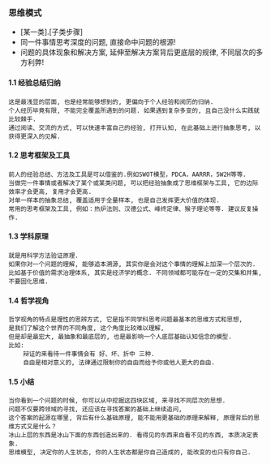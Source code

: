 ### 思维模式
* [某一类].[子类步骤]
* 同一件事情思考深度的问题, 直接命中问题的根源!
* 问题的具体现象和解决方案, 延伸至解决方案背后更底层的规律, 不同层次的多方利弊!

#### 1.1 经验总结归纳
    这是最浅显的层面, 也是经常能够想到的, 更偏向于个人经验和阅历的归纳.
    个人经历毕竟有限, 不能完全覆盖所遇到的问题. 如果遇到复杂多变的, 且自己没什么实践就比较棘手.
    通过阅读、交流的方式, 可以快速丰富自己的经验, 打开认知, 在此基础上进行抽象思考, 以获得更深入的见解.
#### 1.2 思考框架及工具
    前人的经验总结、方法及工具是可以借鉴的.例如SWOT模型，PDCA，AARRR，5W2H等等.
    当做完一件事情或者解决了某个或某类问题, 可以把经验抽象成了思维框架与工具, 它的边际效率才会更高, 复用才会更高.
    对单一样本的抽象总结, 覆盖适用于全量样本, 也是自己发挥更大价值的体现.
    常用的思考框架及工具, 例如：热炉法则、汉德公式、峰终定律、猴子理论等等. 建议反复操作.
#### 1.3 学科原理
    就是用科学方法验证原理.
    如果你对一个问题的理解, 能够追本溯源, 其实你是会对这个事情的理解上加深一个层次的.
    比如基于价值的需求治理体系, 其实是经济学的概念. 不同领域都可能存在一定的交集和并集, 不要固化思维.
#### 1.4 哲学视角
    哲学视角的特点是理性的思辨方式, 它是指不同学科思考问题最基本的思维方式和思想,
    是我们了解这个世界的不同角度, 这个角度比较难以理解, 
    但是却是最宏大, 最抽象和最底层的, 也是最影响一个人底层基础认知信念的模型.
    比如: 
        辩证的来看待一件事情会有 好、坏、折中 三种.
        自由是相对意义的, 法律通过限制你的自由而给予你或他人更大的自由.
#### 1.5 小结
    当你看到一个问题的时候, 你可以从中挖掘这四块区域, 来寻找不同层次的思想.
    问题不仅要跨领域的寻找, 还应该在寻找答案的基础上继续追问, 
    这个答案的起源在哪里, 背后有什么基础原理, 能不能用更基础的原理来解释, 原理背后的思维方式又是什么？
    冰山上层的东西是冰山下面的东西创造出来的. 看得见的东西来自看不见的东西, 本质决定表象.
    思维模型, 决定你的人生状态, 你的人生状态都是你自己造成的, 能改变的也只有你自己.